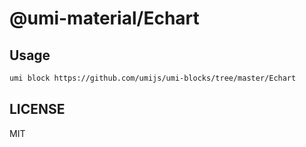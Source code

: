 # @umi-material/Echart



## Usage

```sh
umi block https://github.com/umijs/umi-blocks/tree/master/Echart
```

## LICENSE

MIT
